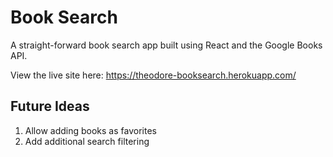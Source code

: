# Book Search
A straight-forward book search app built using React and the Google Books API.

View the live site here: https://theodore-booksearch.herokuapp.com/

## Future Ideas
1. Allow adding books as favorites
2. Add additional search filtering
